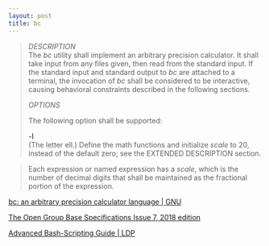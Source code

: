 ```yaml
---
layout: post
title: bc
---
```


> *DESCRIPTION*  
> The *bc* utility shall implement an arbitrary precision calculator. It shall take input from any files given,
> then read from the standard input. If the standard input and standard output to *bc* are attached to a terminal,
> the invocation of *bc* shall be considered to be interactive, causing behavioral constraints described in
> the following sections.
>
> *OPTIONS*  
>
> The following option shall be supported:
>
> **-l**  
> (The letter ell.) Define the math functions and initialize *scale* to 20, instead of the default zero; see the EXTENDED DESCRIPTION section.

> Each expression or named expression has a *scale*, which is the number of decimal digits that shall be maintained as the fractional portion of the expression.


[bc: an arbitrary precision calculator language \| GNU](https://www.gnu.org/software/bc/manual/html_mono/bc.html)

[The Open Group Base Specifications Issue 7, 2018 edition](https://pubs.opengroup.org/onlinepubs/9699919799/)

[Advanced Bash-Scripting Guide \| LDP](https://tldp.org/LDP/abs/html/index.html)